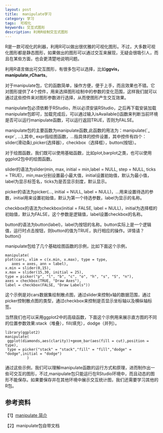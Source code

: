 ```yaml
---
layout: post
title:  manipulate学习
category: 学习
tags:  可视化        
keywords: 交互式图形
description: 利用R绘制交互式图形
---
```


R是一款可视化的利器，利用R可以做出很优雅的可视化图形。不过，大多数可视化图形都是静态图形，如果做出的图形可以通过交互来展现，无疑会很吸引人，而且在某些方面，也会更清楚地说明问题。

利用R语言做出可交互图形，有很多包可以选择，比如**ggvis，manipulate,rCharts**。

对于manipulate包，它的函数简单，操作方便，便于上手，而且效果也不错。它对图形提供了4个控件，用来选择图形绘制中的参数的变化范围，这样我们就可以通过这些控件来对图形参数进行选择，从而使图形产生交互效果。

manipulate包必须依赖于RStudio，所以必须安装RStudio，之后再下载安装加载manipulate包即可，加载完成后，可以通过输入isAvailable()函数来判断当前环境是否可以运行manipulate函数，可以运行返回TRUE，否则为FALSE。

manipulate包的主要函数为manipulate函数,此函数的用法为：manipulate(\`_ expr`, ...),其中_ expr指绘图函数，...指具体的控件设置，其中控件有四个：slider(滑动条),picker(选择器），checkbox（选择框），button(按钮）。

对于绘图函数，我们既可以使用基础函数，比如plot,barplot之类，也可以使用ggplot2包中的绘图函数。

slider的语法为slider(min, max, initial = min,label = NULL, step = NULL, ticks = TRUE)，min,max分别设置最小最大值，initial设置初始值，默认为最小值，label为显示标签名，ticks为是否显示刻度，默认显示。

picker的语法为picker(..., initial = NULL, label = NULL)，...用来设置待选的参数，initial用来设置初始值，默认为第一个待选参数，label为显示的名称。

checkbox的语法为checkbox(initial = FALSE, label = NULL)，initial为选择框的初始值，默认为FALSE，这个参数是逻辑值，label设置checkbox的名称。

button的语法为button(label)，label为按钮的名称。button实际上是一个逻辑值，运行时点击按钮，则button的值为TRUE，执行相应的操作。详情请？button()


manipulate包给了几个基础绘图函数的示例，比如下面这个示例，

    manipulate(
    plot(cars, xlim = c(x.min, x.max), type = type,
       axes = axes, ann = label),
    x.min = slider(0,15),
    x.max = slider(15,30, initial = 25),
    type = picker("p", "l", "b", "c", "o", "h", "s", "S", "n"),
    axes = checkbox(TRUE, "Draw Axes"),
    label = checkbox(FALSE, "Draw Labels"))

这个示例是对cars数据集绘制散点图，通过slider来控制x轴的数据范围，通过picker控制散点图的类型，通过checkbox来控制是否显示坐标轴以及横纵轴标签。

当然我们也可以采用ggplot2中的高级函数，下面这个示例用来展示直方图的不同的位置参数效果:stack（堆叠），fill(填充），dodge（并列）。

    library(ggplot2)
    manipulate(
     ggplot(diamonds,aes(clarity))+geom_bar(aes(fill = cut),position = type),
     type = picker("stack" = "stack","fill" = "fill","dodge" = "dodge",initial = "dodge")
              )

通过这些示例，我们可以理解manipulate函数的运行方式和原理，进而制作出一些可交互的图形，不过,manipulate包只能运行在RStudio环境中，而且动态的图形不能保存。如果要保存并在其他环境中展示交互统计图，我们还需要学习其他的R包。

## 参考资料

【1】[manipulate 简介](http://mooc.guokr.com/note/12762/)

【2】manipulate包自带文档